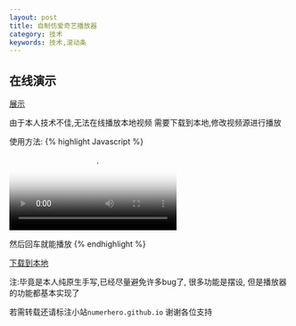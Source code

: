 ```yaml
---
layout: post
title: 自制仿爱奇艺播放器
category: 技术
keywords: 技术,滚动条
---
```


## 在线演示

[展示](/assets/download/player.html)

由于本人技术不佳,无法在线播放本地视频
需要下载到本地,修改视频源进行播放

使用方法:
{% highlight Javascript %}
<video poster="./demopic/aqy-player/aqy.jpg" >
	<!-- 添加本地的视频文件路径 -->
	<source src="在这里添加你本地的视频路径(注意将window的反斜杠修改成正斜杠)">
</video>

然后回车就能播放
{% endhighlight %}

<a href="http://numerhero.github.io/assets/download/player.rar" target="_blank">下载到本地</a>

注:毕竟是本人纯原生手写,已经尽量避免许多bug了, 很多功能是摆设, 但是播放器的功能都基本实现了

若需转载还请标注小站`numerhero.github.io`
谢谢各位支持